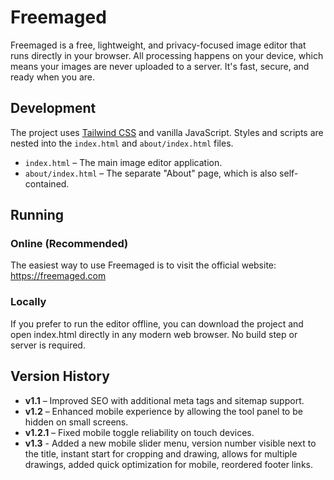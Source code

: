 # Freemaged

Freemaged is a free, lightweight, and privacy-focused image editor that runs directly in your browser. All processing happens on your device, which means your images are never uploaded to a server. It's fast, secure, and ready when you are.

## Development

The project uses [Tailwind CSS](https://tailwindcss.com) and vanilla JavaScript. Styles and scripts are nested into the `index.html` and `about/index.html` files.

- `index.html` – The main image editor application.
- `about/index.html` – The separate "About" page, which is also self-contained.

## Running

### Online (Recommended)

The easiest way to use Freemaged is to visit the official website:
https://freemaged.com

### Locally

If you prefer to run the editor offline, you can download the project and open index.html directly in any modern web browser. No build step or server is required.


## Version History

- **v1.1** – Improved SEO with additional meta tags and sitemap support.
- **v1.2** – Enhanced mobile experience by allowing the tool panel to be hidden on small screens.
- **v1.2.1** – Fixed mobile toggle reliability on touch devices.
- **v1.3** - Added a new mobile slider menu, version number visible next to the title, instant start for cropping and drawing, allows for multiple drawings, added quick optimization for mobile, reordered footer links.
